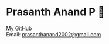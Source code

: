# Prasanth Anand P 👋

[My GitHub](https://github.com/Prasanth-Anand-P)
<br>
Email: prasanthanand2002@gmail.com
